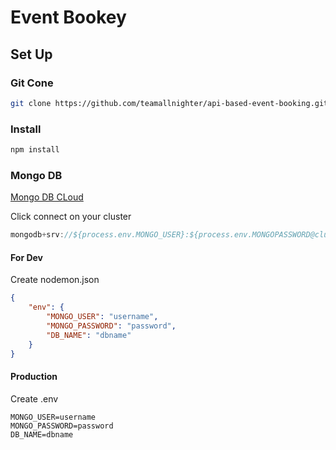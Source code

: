 # Event Bookey

## Set Up

### Git Cone 

```bash
git clone https://github.com/teamallnighter/api-based-event-booking.git
```

### Install

```bash
npm install 
```

### Mongo DB

[Mongo DB CLoud](https://cloud.mongodb.com/)

Click connect on your cluster

```javascript
mongodb+srv://${process.env.MONGO_USER}:${process.env.MONGOPASSWORD@cluster0.oxtkc.mongodb.net/${process.env.DB_NAME}?retryWrites=true&w=majority
```

#### For Dev

Create nodemon.json

```json
{
    "env": {
        "MONGO_USER": "username",
        "MONGO_PASSWORD": "password",
        "DB_NAME": "dbname"
    }
}
```

#### Production

Create .env

```text
MONGO_USER=username
MONGO_PASSWORD=password
DB_NAME=dbname
```